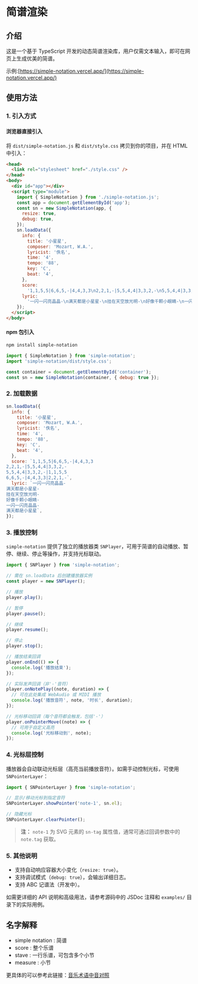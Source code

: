 # 简谱渲染

## 介绍

这是一个基于 TypeScript 开发的动态简谱渲染库，用户仅需文本输入，即可在网页上生成优美的简谱。

示例:[https://simple-notation.vercel.app/](https://simple-notation.vercel.app/)

## 使用方法

### 1. 引入方式

#### 浏览器直接引入

将 `dist/simple-notation.js` 和 `dist/style.css` 拷贝到你的项目，并在 HTML 中引入：

```html
<head>
  <link rel="stylesheet" href="./style.css" />
</head>
<body>
  <div id="app"></div>
  <script type="module">
    import { SimpleNotation } from './simple-notation.js';
    const app = document.getElementById('app');
    const sn = new SimpleNotation(app, {
      resize: true,
      debug: true,
    });
    sn.loadData({
      info: {
        title: '小星星',
        composer: 'Mozart, W.A.',
        lyricist: '佚名',
        time: '4',
        tempo: '88',
        key: 'C',
        beat: '4',
      },
      score:
        '1,1,5,5|6,6,5,-|4,4,3,3\n2,2,1,-|5,5,4,4|3,3,2,-\n5,5,4,4|3,3,2,-|1,1,5,5\n6,6,5,-|4,4,3,3|2,2,1,-',
      lyric:
        '一闪一闪亮晶晶-\n满天都是小星星-\n挂在天空放光明-\n好像千颗小眼睛-\n一闪一闪亮晶晶-\n满天都是小星星',
    });
  </script>
</body>
```

#### npm 包引入

```bash
npm install simple-notation
```

```js
import { SimpleNotation } from 'simple-notation';
import 'simple-notation/dist/style.css';

const container = document.getElementById('container');
const sn = new SimpleNotation(container, { debug: true });
```

### 2. 加载数据

```js
sn.loadData({
  info: {
    title: '小星星',
    composer: 'Mozart, W.A.',
    lyricist: '佚名',
    time: '4',
    tempo: '88',
    key: 'C',
    beat: '4',
  },
  score: `1,1,5,5|6,6,5,-|4,4,3,3
2,2,1,-|5,5,4,4|3,3,2,-
5,5,4,4|3,3,2,-|1,1,5,5
6,6,5,-|4,4,3,3|2,2,1,-`,
  lyric: `一闪一闪亮晶晶-
满天都是小星星-
挂在天空放光明-
好像千颗小眼睛-
一闪一闪亮晶晶-
满天都是小星星`,
});
```

### 3. 播放控制

`simple-notation` 提供了独立的播放器类 `SNPlayer`，可用于简谱的自动播放、暂停、继续、停止等操作，并支持光标联动。

```js
import { SNPlayer } from 'simple-notation';

// 需在 sn.loadData 后创建播放器实例
const player = new SNPlayer();

// 播放
player.play();

// 暂停
player.pause();

// 继续
player.resume();

// 停止
player.stop();

// 播放结束回调
player.onEnd(() => {
  console.log('播放结束');
});

// 实际发声回调（非'-'音符）
player.onNotePlay((note, duration) => {
  // 可在此处集成 WebAudio 或 MIDI 播放
  console.log('播放音符', note, '时长', duration);
});

// 光标移动回调（每个音符都会触发，包括'-'）
player.onPointerMove((note) => {
  // 可用于自定义高亮
  console.log('光标移动到', note);
});
```

### 4. 光标层控制

播放器会自动联动光标层（高亮当前播放音符）。如需手动控制光标，可使用 `SNPointerLayer`：

```js
import { SNPointerLayer } from 'simple-notation';

// 显示/移动光标到指定音符
SNPointerLayer.showPointer('note-1', sn.el);

// 隐藏光标
SNPointerLayer.clearPointer();
```

> **注：** `note-1` 为 SVG 元素的 `sn-tag` 属性值，通常可通过回调参数中的 `note.tag` 获取。

### 5. 其他说明

- 支持自动响应容器大小变化（`resize: true`）。
- 支持调试模式（`debug: true`），会输出详细日志。
- 支持 ABC 记谱法（开发中）。

如需更详细的 API 说明和高级用法，请参考源码中的 JSDoc 注释和 `examples/` 目录下的实际用例。

## 名字解释

- simple notation : 简谱
- score : 整个乐谱
- stave : 一行乐谱，可包含多个小节
- measure : 小节

更具体的可以参考此链接：[音乐术语中音对照](https://www.cnblogs.com/Stareven233/p/15755596.html)
